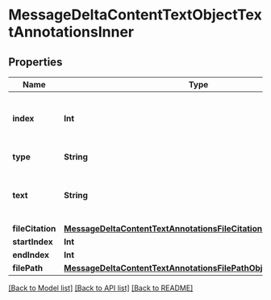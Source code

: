 # MessageDeltaContentTextObjectTextAnnotationsInner

## Properties
Name | Type | Description | Notes
------------ | ------------- | ------------- | -------------
**index** | **Int** | The index of the annotation in the text content part. | 
**type** | **String** | Always &#x60;file_citation&#x60;. | 
**text** | **String** | The text in the message content that needs to be replaced. | [optional] 
**fileCitation** | [**MessageDeltaContentTextAnnotationsFileCitationObjectFileCitation**](MessageDeltaContentTextAnnotationsFileCitationObjectFileCitation.md) |  | [optional] 
**startIndex** | **Int** |  | [optional] 
**endIndex** | **Int** |  | [optional] 
**filePath** | [**MessageDeltaContentTextAnnotationsFilePathObjectFilePath**](MessageDeltaContentTextAnnotationsFilePathObjectFilePath.md) |  | [optional] 

[[Back to Model list]](../README.md#documentation-for-models) [[Back to API list]](../README.md#documentation-for-api-endpoints) [[Back to README]](../README.md)


